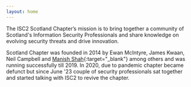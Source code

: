 ```yaml
---
layout: home
---
```


The ISC2 Scotland Chapter’s mission is to bring together a community of Scotland's Information Security Professionals and share knowledge on evolving security threats and drive innovation.

Scotland Chapter was founded in 2014 by Ewan McIntyre, James Kwaan, Neil Campbell and [Manish Shah](https://linkedin.com/in/manishcissp){:target="\_blank"} among others and was running successfully till 2019. In 2020, due to pandemic chapter became defunct but since June '23 couple of security professionals sat together and started talking with ISC2 to revive the chapter.
